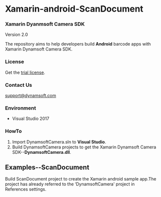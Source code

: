 # Xamarin-android-ScanDocument

### Xamarin Dyanmsoft Camera SDK
Version 2.0

The repository aims to help developers build **Android** barcode apps with Xamarin Dynamsoft Camera SDK.

### License
Get the [trial license](https://www.dynamsoft.com/CustomerPortal/Portal/Triallicense.aspx).

### Contact Us
<support@dynamsoft.com>

### Environment
* Visual Studio 2017

### HowTo
1. Import DynamsoftCamera.sln to **Visual Studio**.
2. Build DynamsoftCamera projects to get the Xamarin Dynamsoft Camera SDK--**DynamsoftCamera.dll**.

## Examples--ScanDocument
   Build ScanDocument project to create the Xamarin android sample app.The project has already referred to the ‘DynamsoftCamera' project in References settings. 
